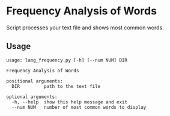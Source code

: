 # Frequency Analysis of Words

Script processes your text file and shows most common words.

## Usage

```
usage: lang_frequency.py [-h] [--num NUM] DIR

Frequency Analysis of Words

positional arguments:
  DIR         path to the text file

optional arguments:
  -h, --help  show this help message and exit
  --num NUM   number of most common words to display
```
